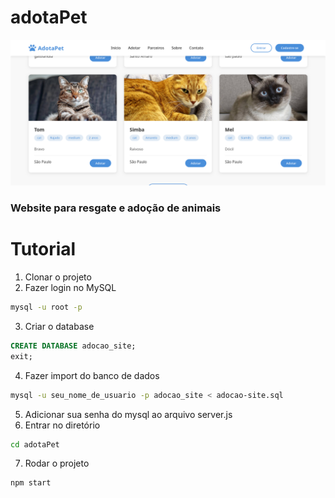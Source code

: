 # adotaPet
![Logo](adotaPet.png)
### Website para resgate e adoção de animais

# Tutorial
 1. Clonar o projeto
 2. Fazer login no MySQL
```bash
mysql -u root -p
```
3. Criar o database 
```sql
CREATE DATABASE adocao_site;
exit;
```
4. Fazer import do banco de dados
```bash
mysql -u seu_nome_de_usuario -p adocao_site < adocao-site.sql
```
5. Adicionar sua senha do mysql ao arquivo server.js
6. Entrar no diretório
```bash
cd adotaPet
```
7. Rodar o projeto
```bash
npm start
```
